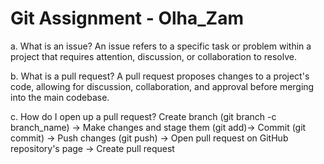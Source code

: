 # Git Assignment - Olha_Zam

a. What is an issue?
An issue refers to a specific task or problem within a project that requires attention, discussion, or collaboration to resolve.

b. What is a pull request?
A pull request proposes changes to a project's code, allowing for discussion, collaboration, and approval before merging into the main codebase.

c. How do I open up a pull request?
Create branch (git branch -c branch_name) -> Make changes and stage them (git add)-> Commit (git commit) -> Push changes (git push) -> Open pull request on GitHub repository's page -> Create pull request
